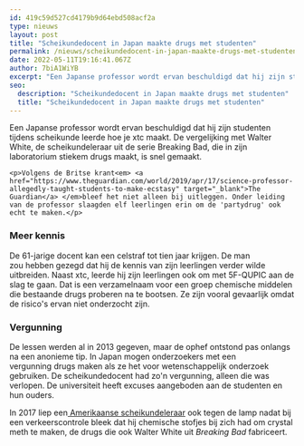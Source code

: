 ```yaml
---
id: 419c59d527cd4179b9d64ebd508acf2a
type: nieuws
layout: post
title: "Scheikundedocent in Japan maakte drugs met studenten"
permalink: /nieuws/scheikundedocent-in-japan-maakte-drugs-met-studenten/
date: 2022-05-11T19:16:41.067Z
author: 7biA1WiYB
excerpt: "Een Japanse professor wordt ervan beschuldigd dat hij zijn studenten tijdens scheikunde leerde hoe je xtc maakt. De vergelijking met Walter White, de scheikundeleraar uit de serie Breaking Bad, die in zijn laboratorium stiekem drugs maakt, is snel gemaakt.  "
seo:
  description: "Scheikundedocent in Japan maakte drugs met studenten"
  title: "Scheikundedocent in Japan maakte drugs met studenten"
---
```

Een Japanse professor wordt ervan beschuldigd dat hij zijn studenten tijdens scheikunde leerde hoe je xtc maakt. De vergelijking met Walter White, de scheikundeleraar uit de serie Breaking Bad, die in zijn laboratorium stiekem drugs maakt, is snel gemaakt.  

    <p>Volgens de Britse krant<em> <a href="https://www.theguardian.com/world/2019/apr/17/science-professor-allegedly-taught-students-to-make-ecstasy" target="_blank">The Guardian</a> </em>bleef het niet alleen bij uitleggen. Onder leiding van de professor slaagden elf leerlingen erin om de 'partydrug' ook echt te maken.</p>
<h3>Meer kennis</h3>
<p>De 61-jarige docent kan een celstraf tot tien jaar krijgen. De man zou hebben gezegd dat hij de kennis van zijn leerlingen verder wilde uitbreiden. Naast xtc, leerde hij zijn leerlingen ook om met 5F-QUPIC aan de slag te gaan. Dat is een verzamelnaam voor een groep chemische middelen die bestaande drugs proberen na te bootsen. Ze zijn vooral gevaarlijk omdat de risico's ervan niet onderzocht zijn.</p>
<h3>Vergunning</h3>
<p>De lessen werden al in 2013 gegeven, maar de ophef ontstond pas onlangs na een anonieme tip. In Japan mogen onderzoekers met een vergunning drugs maken als ze het voor wetenschappelijk onderzoek gebruiken. De scheikundedocent had zo'n vergunning, alleen die was verlopen. De universiteit heeft excuses aangeboden aan de studenten en hun ouders. </p>
<p>In 2017 liep een<a href="https://7dagen.netlify.app/lifestyle/breaking-bad-real-life-scheikundedocent-maakt-drugs" target="_blank"> Amerikaanse scheikundeleraar</a> ook tegen de lamp nadat bij een verkeerscontrole bleek dat hij chemische stofjes bij zich had om crystal meth te maken, de drugs die ook Walter White uit <em>Breaking Bad</em> fabriceert.</p>  
